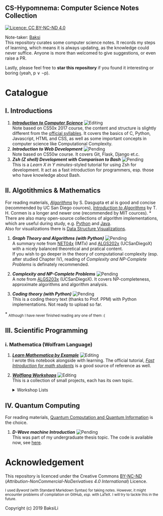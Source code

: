 CS-Hypomnema: Computer Science Notes Collection
---
[![Licence: CC BY-NC-ND 4.0](https://img.shields.io/badge/License-CC%20BY--NC--ND%204.0-lightgrey.svg)](https://creativecommons.org/licenses/by-nc-nd/4.0/)

Note-taker: [Baksi](https://github.com/BaksiLi)  
This repository curates some computer science notes. It records my steps of learning, which means it is always updating, as the knowledge could never suffice. Anyone is more than welcomed to give suggestions, or even raise a PR.   

Lastly, please feel free to **star this repository** if you found it interesting or boring (yeah, p ∨ ¬p).    

# Catalogue
## I. Introductions
1. [***Introduction to Computer Science***](https://github.com/BaksiLi/CS-Hypomnema/blob/master/Resources/General/CS50x%20Intro%20to%20Computer%20Science.md) ![Editing](https://img.shields.io/badge/status-revising-lightgreen.svg)   
	Note based on CS50x 2017 course, the content and structure is slightly different from the [official syllables](http://docs.cs50.net/2017/x/syllabus.html).	It covers the basics of C, Python, Javascript, HTML and CSS, as well as some important concepts in computer science like Computational Complexity.
1. ***Introduction to Web Development*** ![Pending](https://img.shields.io/badge/status-Pending-orange.svg)    
	Note based on CS50w course. It covers Git, Flask, Django et.c.
1. ***Zsh (Z shell) Development with Comparison to Bash*** ![Pending](https://img.shields.io/badge/status-Pending-orange.svg)   
	This is a *Learn X in Y minutes*-styled tutorial for using Zsh for development. It act as a fast introduction for programmers, esp. those who have knowledge about Bash.

## II. Algotithmics & Mathematics
[//]: # (I am also planning to sort out a more detailed general Algorithm note from my previous notes.)   
For reading materials, [*Algorithms*](http://algorithmics.lsi.upc.edu/docs/Dasgupta-Papadimitriou-Vazirani.pdf) by S. Dasgupta et al is good and concise (recommended by UC San Diego cources), [*Introduction to Algorithms*](https://www.amazon.co.uk/Introduction-Algorithms-Thomas-H-Cormen/dp/0262033844/) by T. H. Cormen is a longer and newer one (recommended by MIT cources). \*   
There are also many open-source collections of algorithm implementations, which are useful during study, e.g. [Python](https://github.com/TheAlgorithms/Python) and [Java](https://github.com/TheAlgorithms/Java).   
Also for visualizations there is [Data Structure Visualizations](https://www.cs.usfca.edu/~galles/visualization/Algorithms.html).   

1. ***Graph Theory and Algorithms (with Python)*** ![Pending](https://img.shields.io/badge/status-Pending-orange.svg)   
	A summary note from [NET04x](https://www.imt-atlantique.fr/fr/formation/moocs-et-cours-ouverts/moocs/advanced-algorithmics-and-graph-theory-python) (IMTx) and [ALGS202x](https://www.edx.org/course/graph-algorithms-uc-san-diegox-algs202x) (UCSanDiegoX) with a nicely balanced theoretical and pratical content.   
	If you wish to go deeper in the theory of computational complexity (esp. after studied Chapter IV), reading of *Complexity and NP-Complete Problems* is definately recommended.

1. ***Complexity and NP-Complete Problems*** ![Pending](https://img.shields.io/badge/status-Pending-orange.svg)   
	A note from [ALGS203x](https://www.edx.org/course/np-complete-problems-uc-san-diegox-algs203x) (UCSanDiegoX). It covers NP-completeness, approximate algorithms and algorithm analysis.
	
1. ***Coding theory (with Python)*** ![Pending](https://img.shields.io/badge/status-Pending-orange.svg)   
	This is a coding theory text (thanks to Prof. PPM) with Python implementations. Not ready to upload so far.


\* <sub>Although I have never finished reading any one of them :(</sub>   

## III. Scientific Programming
### i. Mathematica (Wolfram Language)
1. [***Learn Mathematica by Example***](https://github.com/BaksiLi/Wolflang-Workshops/blob/master/resources/myNote.nb) ![Editing](https://img.shields.io/badge/status-revising-lightgreen.svg)   
	I wrote this notebook alongside with learning. The official tutorial, [*Fast Introduction for math students*](http://www.wolfram.com/language/fast-introduction-for-math-students/en/) is a good source of reference as well.
1. [***Wolflang Workshops***](https://github.com/BaksiLi/Wolflang-Workshops) ![Editing](https://img.shields.io/badge/status-updating-lightgreen.svg)      
	This is a collection of small projects, each has its own topic. 
	<details>
	<summary>Workshop Lists</summary>
	
	1. [Country Flag Colour Analysis](https://github.com/BaksiLi/Wolflang-Workshops/blob/master/resources/AnalyzeFlagColours.nb): An analysis on the dominant colours of the country flags around the world.
	1. [Amateur Sleuthing of NK Nuclear Tests](https://github.com/BaksiLi/Wolflang-Workshops/blob/master/resources/NorthKoreaSleuthing.nb): Note from Stephen Wolfram's live stream chat. I have added some parts into it as well.
	
	</details>
	
[//]: # (### ii. Python)
## IV. Quantum Computing
For reading materials, [Quantum Computation and Quantum Information](https://books.google.co.uk/books/about/Quantum_Computation_and_Quantum_Informat.html) is the choice.

1. ***D-Wave machine Introduction*** ![Pending](https://img.shields.io/badge/status-Pending-orange.svg)   
	This was part of my undergraduate thesis topic. The code is available now, see [here](https://github.com/BaksiLi/CS-Hypomnema/blob/master/Resources/Quantum/D-Wave/mapcl.py).


# Acknowledgement
This repository is licenced under the Creative Commons [BY-NC-ND](https://creativecommons.org/licenses/by-nc-nd/4.0/) (*Attribution-NonCommercial-NoDerivatives 4.0 International*) Licence.  

<sub>I used *Byword* (with Standard Markdown Syntax) for taking notes. However, it might encounter problems of compilation on GitHub, *esp.* with LaTeX. I will try to tackle this in the future. </sub>

Copyright (c) 2019 BaksiLi
